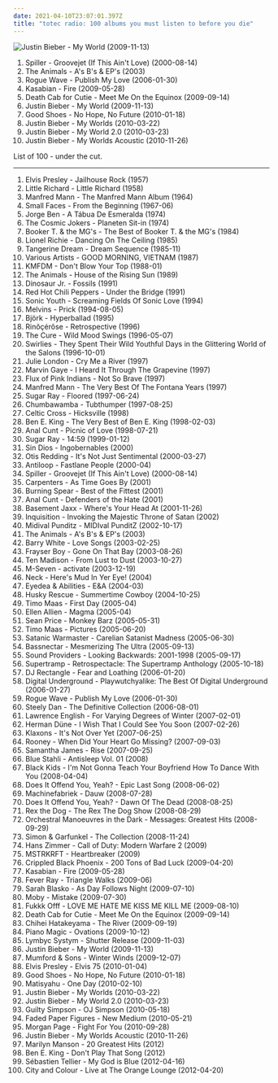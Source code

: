 ```yaml
---
date: 2021-04-10T23:07:01.397Z
title: "totec radio: 100 albums you must listen to before you die"
---
```

![Justin Bieber - My World (2009-11-13)](http://coverartarchive.org/release/ca702418-7848-3992-b860-18409362b356/3667047678-500.jpg "Justin Bieber - My World (2009-11-13)")
<ol class="albums">
<li data-cover="http://coverartarchive.org/release/bd08060d-bfe3-4ece-845f-6417e4adbc41/14104113696-500.jpg" data-tags="chillout, electronic dance" role="button">Spiller - Groovejet (If This Ain't Love) (2000-08-14)</li>
<li data-cover="http://coverartarchive.org/release/492b42f9-e583-4dda-ae2d-b7ac8cc9fe52/15475485304-500.jpg" data-tags="totec radio" role="button">The Animals - A's B's & EP's (2003)</li>
<li data-cover="http://coverartarchive.org/release/8dffbc66-f0f4-3915-9515-ad910ef6a8db/21548035989-500.jpg" data-tags="totec radio" role="button">Rogue Wave - Publish My Love (2006-01-30)</li>
<li data-cover="http://coverartarchive.org/release/d4f65e64-77c8-4072-9c82-dbe60a7a9dd7/11000366546-500.jpg" data-tags="british" role="button">Kasabian - Fire (2009-05-28)</li>
<li data-cover="http://coverartarchive.org/release/5d40b88e-a452-40e2-9cd6-b8444f994f66/6636724539-500.jpg" data-tags="totec radio" role="button">Death Cab for Cutie - Meet Me On the Equinox (2009-09-14)</li>
<li data-cover="http://coverartarchive.org/release/ca702418-7848-3992-b860-18409362b356/3667047678-500.jpg" data-tags="justin bieber, my world, totec radio" role="button">Justin Bieber - My World (2009-11-13)</li>
<li data-cover="https://img.discogs.com/FLoGd0mV2cWoFWPTW4kl79EbUpQ=/fit-in/600x527/filters:strip_icc():format(jpeg):mode_rgb():quality(90)/discogs-images/R-2142620-1549915270-8295.jpeg.jpg" data-tags="indie rock, brille" role="button">Good Shoes - No Hope, No Future (2010-01-18)</li>
<li data-cover="http://coverartarchive.org/release/6bfba6d5-71fc-454b-b3a0-63632a1459fa/20855090957-500.jpg" data-tags="totec radio, justin bieber, goregrind, justin bieber my worlds" role="button">Justin Bieber - My Worlds (2010-03-22)</li>
<li data-cover="http://coverartarchive.org/release/ca4bd939-c85e-466d-94ca-71c0ca9e263c/6892646373-500.jpg" data-tags="justin bieber" role="button">Justin Bieber - My World 2.0 (2010-03-23)</li>
<li data-cover="http://coverartarchive.org/release/d9206472-5d0c-4617-a1d3-75466a346934/15444150049-500.jpg" data-tags="totec radio, justin bieber" role="button">Justin Bieber - My Worlds Acoustic (2010-11-26)</li>
</ol>
List of 100 - under the cut.
<!-- more -->

_________________

<ol class="albums">
<li data-cover="http://coverartarchive.org/release/d6be7b74-e68b-4dfb-b24b-624115979948/17105004517-500.jpg" data-tags="classic rock" role="button">
Elvis Presley - Jailhouse Rock (1957)
</li>
<li data-cover="http://coverartarchive.org/release/e8c1426d-b237-4b8a-a22b-820b807849d4/9523057681-500.jpg" data-tags="rock and roll, time-100" role="button">
Little Richard - Little Richard (1958)
</li>
<li data-cover="http://coverartarchive.org/release/081916e5-0c4b-485c-88b7-320e9d31a157/8125144934-500.jpg" data-tags="60s, rock n roll, easy listning" role="button">
Manfred Mann - The Manfred Mann Album (1964)
</li>
<li data-cover="http://coverartarchive.org/release/6da93804-cb6f-46da-9a76-ab0acf87953e/9498242118-500.jpg" data-tags="classic, mod" role="button">
Small Faces - From the Beginning (1967-06)
</li>
<li data-cover="http://coverartarchive.org/release/4c139edd-5b39-409c-a28a-aa077aa2f078/1276260096-500.jpg" data-tags="samba rock" role="button">
Jorge Ben - A Tábua De Esmeralda (1974)
</li>
<li data-cover="https://img.discogs.com/Y158l_KtIsAc3D8EtzERz1jeaPw=/fit-in/600x530/filters:strip_icc():format(jpeg):mode_rgb():quality(90)/discogs-images/R-318517-1210581252.jpeg.jpg" data-tags="totec radio, sun and moon and stars and outer space, bleep blop, ralbums" role="button">
The Cosmic Jokers - Planeten Sit-in (1974)
</li>
<li data-cover="http://coverartarchive.org/release/69e9d478-2cc1-4574-857a-9298f315c3da/9384947846-500.jpg" data-tags="totec radio, mojo 1000, mojo 1000 soul" role="button">
Booker T. & the MG's - The Best of Booker T. & the MG's (1984)
</li>
<li data-cover="https://img.discogs.com/gUa8x32XU2iO6Lq6_bx18W6PuWw=/fit-in/600x600/filters:strip_icc():format(jpeg):mode_rgb():quality(90)/discogs-images/R-585309-1143485487.jpeg.jpg" data-tags="80s" role="button">
Lionel Richie - Dancing On The Ceiling (1985)
</li>
<li data-cover="http://coverartarchive.org/release/681d32f9-1174-45a5-a24f-070566119aba/14582118471-500.jpg" data-tags="tangerine dream" role="button">
Tangerine Dream - Dream Sequence (1985-11)
</li>
<li data-cover="https://img.discogs.com/jZKJf7utSKWc2tg4HcHjtcXZV0E=/fit-in/300x300/filters:strip_icc():format(jpeg):mode_rgb():quality(90)/discogs-images/R-3122-1141653211.jpeg.jpg" data-tags="soundtrack, totec radio" role="button">
Various Artists - GOOD MORNING, VIETNAM (1987)
</li>
<li data-cover="https://img.discogs.com/yvW_styeZTTZYaIXwp8vOITabOo=/fit-in/450x450/filters:strip_icc():format(jpeg):mode_rgb():quality(90)/discogs-images/R-194928-1142030625.jpeg.jpg" data-tags="industrial rock, kmfdm" role="button">
KMFDM - Don't Blow Your Top (1988-01)
</li>
<li data-cover="https://img.discogs.com/Lbpu68IOzpVePgAOYv5scI0iXLU=/fit-in/591x588/filters:strip_icc():format(jpeg):mode_rgb():quality(90)/discogs-images/R-3528268-1333988334.jpeg.jpg" data-tags="alternative, british invasion, totec radio, rpc band" role="button">
The Animals - House of the Rising Sun (1989)
</li>
<li data-cover="https://img.discogs.com/f0_mZrjWff9-E6MR_hMS9B-CHmA=/fit-in/600x601/filters:strip_icc():format(jpeg):mode_rgb():quality(90)/discogs-images/R-3876193-1466764103-2494.jpeg.jpg" data-tags="90s, rock-etc" role="button">
Dinosaur Jr. - Fossils (1991)
</li>
<li data-cover="https://img.discogs.com/_MOddIQ0aNQi6L1sLig8RbY6_jI=/fit-in/600x578/filters:strip_icc():format(jpeg):mode_rgb():quality(90)/discogs-images/R-5855437-1405510790-7817.jpeg.jpg" data-tags="alternative" role="button">
Red Hot Chili Peppers - Under the Bridge (1991)
</li>
<li data-cover="http://coverartarchive.org/release/12b4e767-b944-447c-87f0-534820326117/8523621267-500.jpg" data-tags="alternative rock, post-punk" role="button">
Sonic Youth - Screaming Fields Of Sonic Love (1994)
</li>
<li data-cover="http://coverartarchive.org/release/14b5483c-0210-4a84-ad38-030d2c89c25d/15000059781-500.jpg" data-tags="post-rock, experimental rock, alternative metal, funny, amusing, totec radio, in the witch house family, trollcore, shit but who cares, nelson scott" role="button">
Melvins - Prick (1994-08-05)
</li>
<li data-cover="https://via.placeholder.com/450" data-tags="female voices, singles i own, flap" role="button">
Björk - Hyperballad (1995)
</li>
<li data-cover="http://coverartarchive.org/release/159be40b-3d93-481e-9b8b-d8786364d97c/1682071566-500.jpg" data-tags="brazilectro, favouritestreamablealbums" role="button">
Rinôçérôse - Retrospective (1996)
</li>
<li data-cover="http://coverartarchive.org/release/15ddcc8d-968e-49a1-bd14-b05a718d2b24/3172527828-500.jpg" data-tags="rock, alternative, 90s, post-punk" role="button">
The Cure - Wild Mood Swings (1996-05-07)
</li>
<li data-cover="https://img.discogs.com/CrVGPOWgVZP1AG_bJuFEqYqETBA=/fit-in/600x595/filters:strip_icc():format(jpeg):mode_rgb():quality(90)/discogs-images/R-743332-1259365192.jpeg.jpg" data-tags="indie rock, noise rock, shoegaze, noise pop" role="button">
Swirlies - They Spent Their Wild Youthful Days in the Glittering World of the Salons (1996-10-01)
</li>
<li data-cover="http://coverartarchive.org/release/5b4734c3-a497-49d3-9647-171b0d1d931e/17112905630-500.jpg" data-tags="jazz" role="button">
Julie London - Cry Me a River (1997)
</li>
<li data-cover="http://coverartarchive.org/release/fdf4bdfc-1cc1-4b99-b520-410e15ccdec3/5983831339-500.jpg" data-tags="60s" role="button">
Marvin Gaye - I Heard It Through The Grapevine (1997)
</li>
<li data-cover="http://coverartarchive.org/release/e102b0dc-41dc-4640-b922-6553b92a85ed/7619982413-500.jpg" data-tags="totec radio, dmtr likes this album, bums bums" role="button">
Flux of Pink Indians - Not So Brave (1997)
</li>
<li data-cover="http://coverartarchive.org/release/489fdb01-dd35-42cc-bb43-8ade3d419a70/17539011387-500.jpg" data-tags="totec radio, m man" role="button">
Manfred Mann - The Very Best Of The Fontana Years (1997)
</li>
<li data-cover="http://coverartarchive.org/release/7aa940e5-6128-4ed1-9d89-86458a1b5ec6/8008267577-500.jpg" data-tags="punk, alternative metal" role="button">
Sugar Ray - Floored (1997-06-24)
</li>
<li data-cover="http://coverartarchive.org/release/e2da61ad-6406-349f-b096-e354858c0d00/23161775745-500.jpg" data-tags="pop, alternative, rock" role="button">
Chumbawamba - Tubthumper (1997-08-25)
</li>
<li data-cover="http://coverartarchive.org/release/23ff4315-ccce-440d-9711-3f82daf14d70/8147555706-500.jpg" data-tags="ambient, psychedelic" role="button">
Celtic Cross - Hicksville (1998)
</li>
<li data-cover="http://coverartarchive.org/release/42d7bc44-ff89-41bc-b667-af865cb60a53/7743077647-500.jpg" data-tags="totec radio" role="button">
Ben E. King - The Very Best of Ben E. King (1998-02-03)
</li>
<li data-cover="https://img.discogs.com/w5GatlLEp5HkpWboyaC7oCJS8b4=/fit-in/600x284/filters:strip_icc():format(jpeg):mode_rgb():quality(90)/discogs-images/R-12924638-1585032115-3161.jpeg.jpg" data-tags="totec radio, acoustic" role="button">
Anal Cunt - Picnic of Love (1998-07-21)
</li>
<li data-cover="http://coverartarchive.org/release/43a4e614-562d-4fd6-8693-df11aa8c06bc/15905929940-500.jpg" data-tags="rock, alternative rock, summer" role="button">
Sugar Ray - 14:59 (1999-01-12)
</li>
<li data-cover="http://coverartarchive.org/release/40ecb425-099a-3ff6-ba5f-0a9edd0c10d0/5908654515-500.jpg" data-tags="totec radio, anacho" role="button">
Sin Dios - Ingobernables (2000)
</li>
<li data-cover="https://img.discogs.com/W5SnZw9flcxI0hMcM0N1wdoTAzU=/fit-in/600x593/filters:strip_icc():format(jpeg):mode_rgb():quality(90)/discogs-images/R-10716995-1502985503-1045.jpeg.jpg" data-tags="otis redding, totec radio" role="button">
Otis Redding - It's Not Just Sentimental (2000-03-27)
</li>
<li data-cover="https://img.discogs.com/WYkj2tspEVEgdplchcpOA-X-RMY=/fit-in/600x600/filters:strip_icc():format(jpeg):mode_rgb():quality(90)/discogs-images/R-5823315-1461148755-1087.jpeg.jpg" data-tags="electronica, progressive, progressive trance, totec radio, last.fm, share, antiloop, fastlane people, electronicmusic, 2wave-lab, inomarka, inomarka966" role="button">
Antiloop - Fastlane People (2000-04)
</li>
<li data-cover="http://coverartarchive.org/release/bd08060d-bfe3-4ece-845f-6417e4adbc41/14104113696-500.jpg" data-tags="chillout, electronic dance" role="button">
Spiller - Groovejet (If This Ain't Love) (2000-08-14)
</li>
<li data-cover="http://coverartarchive.org/release/90bd8b29-5423-4888-a7dc-35af565e133c/27365541658-500.jpg" data-tags="pop, female vocalists, totec radio" role="button">
Carpenters - As Time Goes By (2001)
</li>
<li data-cover="http://coverartarchive.org/release/a7858ce9-7004-4c6e-8546-e50fc1d62123/12588842035-500.jpg" data-tags="reggae" role="button">
Burning Spear - Best of the Fittest (2001)
</li>
<li data-cover="http://coverartarchive.org/release/09df4f7e-2ffa-4435-9603-d7e65b5d3a05/1558258671-500.jpg" data-tags="totec radio, grindcore" role="button">
Anal Cunt - Defenders of the Hate (2001)
</li>
<li data-cover="https://img.discogs.com/0f36ac86c54fe502a205affaefeae52f092904f2/images/spacer.gif" data-tags="indie, british, alternative, totec radio, kot" role="button">
Basement Jaxx - Where's Your Head At (2001-11-26)
</li>
<li data-cover="http://coverartarchive.org/release/cb0d9ef2-2c19-4e8f-9b1f-9d6c44d0b480/1793860951-500.jpg" data-tags="black metal" role="button">
Inquisition - Invoking the Majestic Throne of Satan (2002)
</li>
<li data-cover="https://img.discogs.com/w_41yt9JalnUeqGSfMVqREOnNMo=/fit-in/600x592/filters:strip_icc():format(jpeg):mode_rgb():quality(90)/discogs-images/R-9190587-1476371512-3065.jpeg.jpg" data-tags="jungle, asian underground, totec radio, psybient, indian fusion, postcolonial" role="button">
Midival Punditz - MIDIval PunditZ (2002-10-17)
</li>
<li data-cover="http://coverartarchive.org/release/492b42f9-e583-4dda-ae2d-b7ac8cc9fe52/15475485304-500.jpg" data-tags="totec radio" role="button">
The Animals - A's B's & EP's (2003)
</li>
<li data-cover="http://coverartarchive.org/release/47bf6ce7-1f8f-48c0-bf10-adee94fdee82/8214312330-500.jpg" data-tags="soul, disco, barry white" role="button">
Barry White - Love Songs (2003-02-25)
</li>
<li data-cover="http://coverartarchive.org/release/07719be7-6f9e-4b05-aad7-c4aeaadd2072/9600416970-500.jpg" data-tags="totec radio, screwed, allmusicb, allmusicf" role="button">
Frayser Boy - Gone On That Bay (2003-08-26)
</li>
<li data-cover="http://coverartarchive.org/release/7a357e95-6a7d-45a0-8cf8-6eafc4839f36/3246894491-500.jpg" data-tags="elektronic beats, check this out, totec radio, elektro target, psyhaus, pixies palace, chez musinum, central point, sleep music, fractal, the music maker society, ion b chill station, network, soundscapers, aeo, eremuse - sgististj, eremuse - sgjstistj, independent artists, free mp3 artist radio, freelosophy, fd, algebraic, eyelid tones, rainforest music on your internet radio, yahshua, metamorphosis: brainchildliving sacrificecircle of dust, ephesians, does allah have a penis, mysticplaces, enos, artists who are lastfm user" role="button">
Ten Madison - From Lust to Dust (2003-10-27)
</li>
<li data-cover="https://via.placeholder.com/450" data-tags="chillout" role="button">
M-Seven - activate (2003-12-19)
</li>
<li data-cover="http://coverartarchive.org/release/131032e8-de9e-4df6-80ff-c799178299b5/20424734760-500.jpg" data-tags="rock, irish, celtic, celtic rock, totec radio" role="button">
Neck - Here's Mud In Yer Eye! (2004)
</li>
<li data-cover="http://coverartarchive.org/release/539ee4cb-0293-3f33-985c-afb86421e5fb/8667691720-500.jpg" data-tags="underground hip-hop" role="button">
Eyedea & Abilities - E&A (2004-03)
</li>
<li data-cover="https://img.discogs.com/5Fl7GZQUbfII5-ZwlNgqIdqQDaY=/fit-in/600x905/filters:strip_icc():format(jpeg):mode_rgb():quality(90)/discogs-images/R-14000797-1565816586-3959.jpeg.jpg" data-tags="synth-pop, finnish and streamable, indie-electronica, fully streamable ep" role="button">
Husky Rescue - Summertime Cowboy (2004-10-25)
</li>
<li data-cover="https://img.discogs.com/1phX6dFQrDl6PNu4ADLuIjQ1tAc=/fit-in/300x300/filters:strip_icc():format(jpeg):mode_rgb():quality(90)/discogs-images/R-993170-1321796937.jpeg.jpg" data-tags="electronic, electronica, dance, house, totec radio, funkysex, gvadeloopp fm" role="button">
Timo Maas - First Day (2005-04)
</li>
<li data-cover="https://img.discogs.com/DSepq-MIPXKp_RiJJQFEYeyk1wk=/fit-in/600x530/filters:strip_icc():format(jpeg):mode_rgb():quality(90)/discogs-images/R-4338171-1362869297-6883.jpeg.jpg" data-tags="totec radio" role="button">
Ellen Allien - Magma (2005-04)
</li>
<li data-cover="http://coverartarchive.org/release/a3ede7ea-d634-4df1-9316-3d6def119bb5/15355889459-500.jpg" data-tags="rock, da shit" role="button">
Sean Price - Monkey Barz (2005-05-31)
</li>
<li data-cover="https://img.discogs.com/YomW6vZcLjtiRQxmVQLvfgVIKlY=/fit-in/600x615/filters:strip_icc():format(jpeg):mode_rgb():quality(90)/discogs-images/R-5692220-1400075704-9012.jpeg.jpg" data-tags="electronic, electro, dance, house" role="button">
Timo Maas - Pictures (2005-06-20)
</li>
<li data-cover="http://coverartarchive.org/release/f5ff01a8-3590-42e1-8581-8a144c410b4f/10138520058-500.jpg" data-tags="black metal" role="button">
Satanic Warmaster - Carelian Satanist Madness (2005-06-30)
</li>
<li data-cover="https://img.discogs.com/Mn0O469Eea6Q5mlnvhXdppLnWpI=/fit-in/600x600/filters:strip_icc():format(jpeg):mode_rgb():quality(90)/discogs-images/R-10529282-1499299419-2178.jpeg.jpg" data-tags="electronic" role="button">
Bassnectar - Mesmerizing The Ultra (2005-09-13)
</li>
<li data-cover="http://coverartarchive.org/release/467dd0dd-7fef-495d-b977-747ab2a70bb7/2506307597-500.jpg" data-tags="interested" role="button">
Sound Providers - Looking Backwards: 2001-1998 (2005-09-17)
</li>
<li data-cover="http://coverartarchive.org/release/0a69351c-54cc-49c2-ad6b-9f5961a09098/28637471714-500.jpg" data-tags="rock, 70s, progressive rock, totec radio" role="button">
Supertramp - Retrospectacle: The Supertramp Anthology (2005-10-18)
</li>
<li data-cover="http://coverartarchive.org/release/48945f40-9a50-450d-b053-f3ff5376c5d2/2802479297-500.jpg" data-tags="hip hop" role="button">
DJ Rectangle - Fear and Loathing (2006-01-20)
</li>
<li data-cover="https://img.discogs.com/MqcwGwndyMuPGcNa1fnwmuNTJjI=/fit-in/530x447/filters:strip_icc():format(jpeg):mode_rgb():quality(90)/discogs-images/R-169472-1141848342.jpeg.jpg" data-tags="hip hop, p-funk, hell" role="button">
Digital Underground - Playwutchyalike: The Best Of Digital Underground (2006-01-27)
</li>
<li data-cover="http://coverartarchive.org/release/8dffbc66-f0f4-3915-9515-ad910ef6a8db/21548035989-500.jpg" data-tags="totec radio" role="button">
Rogue Wave - Publish My Love (2006-01-30)
</li>
<li data-cover="http://coverartarchive.org/release/0554e45f-09d8-4d47-97c9-8214ac8e437e/14781463643-500.jpg" data-tags="steely dan, voulez voulez voulez vous, steely dan-the definitive collection" role="button">
Steely Dan - The Definitive Collection (2006-08-01)
</li>
<li data-cover="http://coverartarchive.org/release/e94feb80-5c11-4a2a-9153-7488c51a09c4/27154488585-500.jpg" data-tags="drone, baskaru, cod et s" role="button">
Lawrence English - For Varying Degrees of Winter (2007-02-01)
</li>
<li data-cover="https://img.discogs.com/1sXu1ZMgIIlU7fEJUEbXcb7vqpQ=/fit-in/600x593/filters:strip_icc():format(jpeg):mode_rgb():quality(90)/discogs-images/R-1395670-1278944005.jpeg.jpg" data-tags="totec radio" role="button">
Herman Düne - I Wish That I Could See You Soon (2007-02-26)
</li>
<li data-cover="https://via.placeholder.com/450" data-tags="electronic rock" role="button">
Klaxons - It's Not Over Yet (2007-06-25)
</li>
<li data-cover="https://img.discogs.com/0f36ac86c54fe502a205affaefeae52f092904f2/images/spacer.gif" data-tags="indie, rock, experimental, totec radio, geffen records, nice bule" role="button">
Rooney - When Did Your Heart Go Missing? (2007-09-03)
</li>
<li data-cover="http://coverartarchive.org/release/6c0b8efa-8e4e-4960-af8d-23c9a15e2b5d/28669059525-500.jpg" data-tags="lounge, house" role="button">
Samantha James - Rise (2007-09-25)
</li>
<li data-cover="http://coverartarchive.org/release/95582db6-a82d-48e2-9e2a-5c7e4753e6ec/5956871605-500.jpg" data-tags="industrial, electronic" role="button">
Blue Stahli - Antisleep Vol. 01 (2008)
</li>
<li data-cover="http://coverartarchive.org/release/9abb5ff2-6113-4fa4-b7e5-307072460661/6919853478-500.jpg" data-tags="00s" role="button">
Black Kids - I'm Not Gonna Teach Your Boyfriend How To Dance With You (2008-04-04)
</li>
<li data-cover="https://img.discogs.com/4vjnGFCwyJPYdA-94nP0tiwIFAA=/fit-in/300x292/filters:strip_icc():format(jpeg):mode_rgb():quality(90)/discogs-images/R-1465569-1221794884.jpeg.jpg" data-tags="electronic, hollyoaks, sunsead" role="button">
Does It Offend You, Yeah? - Epic Last Song (2008-06-02)
</li>
<li data-cover="http://coverartarchive.org/release/04dbe7bc-f54e-48d4-96c0-8f8281a70581/22192116137-500.jpg" data-tags="ambient, 00s, totec radio, dekorder" role="button">
Machinefabriek - Dauw (2008-07-28)
</li>
<li data-cover="https://img.discogs.com/qXZWBmDXUFYCEzdyhGOmrmDsUmw=/fit-in/600x600/filters:strip_icc():format(jpeg):mode_rgb():quality(90)/discogs-images/R-1438940-1219775763.jpeg.jpg" data-tags="electronic" role="button">
Does It Offend You, Yeah? - Dawn Of The Dead (2008-08-25)
</li>
<li data-cover="https://img.discogs.com/fLYALiWdomL4p5sz-96HHjqQus0=/fit-in/600x600/filters:strip_icc():format(jpeg):mode_rgb():quality(90)/discogs-images/R-1443085-1220102691.jpeg.jpg" data-tags="electronic" role="button">
Rex the Dog - The Rex The Dog Show (2008-08-29)
</li>
<li data-cover="http://coverartarchive.org/release/e535227a-a4aa-4062-9187-d5ab0d1384a2/6401618869-500.jpg" data-tags="new wave, britpop, totec radio" role="button">
Orchestral Manoeuvres in the Dark - Messages: Greatest Hits (2008-09-29)
</li>
<li data-cover="https://via.placeholder.com/450" data-tags="simon and garfunkel, folk" role="button">
Simon & Garfunkel - The Collection (2008-11-24)
</li>
<li data-cover="http://coverartarchive.org/release/c863e27e-ad34-4334-9083-747bd11ebe15/1096713865-500.jpg" data-tags="video game music, soundtrack" role="button">
Hans Zimmer - Call of Duty: Modern Warfare 2 (2009)
</li>
<li data-cover="https://img.discogs.com/ZP1Td2EdYkTd9yTbLelrAodx4nc=/fit-in/300x300/filters:strip_icc():format(jpeg):mode_rgb():quality(90)/discogs-images/R-8800657-1469037194-9536.jpeg.jpg" data-tags="electro house" role="button">
MSTRKRFT - Heartbreaker (2009)
</li>
<li data-cover="http://coverartarchive.org/release/fa4e41a3-906f-4080-a896-a53a3dc687f6/15296292600-500.jpg" data-tags="post-rock" role="button">
Crippled Black Phoenix - 200 Tons of Bad Luck (2009-04-20)
</li>
<li data-cover="http://coverartarchive.org/release/d4f65e64-77c8-4072-9c82-dbe60a7a9dd7/11000366546-500.jpg" data-tags="british" role="button">
Kasabian - Fire (2009-05-28)
</li>
<li data-cover="https://via.placeholder.com/450" data-tags="remix" role="button">
Fever Ray - Triangle Walks (2009-06)
</li>
<li data-cover="http://coverartarchive.org/release/a8d172ac-fabe-4198-b071-2274d60b72b0/2083169546-500.jpg" data-tags="alternative" role="button">
Sarah Blasko - As Day Follows Night (2009-07-10)
</li>
<li data-cover="https://img.discogs.com/wZWR3tPZdZUOQWnVXufE0jrqqYI=/fit-in/600x460/filters:strip_icc():format(jpeg):mode_rgb():quality(90)/discogs-images/R-143775-1149860938.jpeg.jpg" data-tags="moby, totec radio" role="button">
Moby - Mistake (2009-07-30)
</li>
<li data-cover="http://coverartarchive.org/release/b24cdb8a-1cb3-4a25-9637-9df23d2e9121/18878417537-500.jpg" data-tags="electro" role="button">
Fukkk Offf - LOVE ME HATE ME KISS ME KILL ME (2009-08-10)
</li>
<li data-cover="http://coverartarchive.org/release/5d40b88e-a452-40e2-9cd6-b8444f994f66/6636724539-500.jpg" data-tags="totec radio" role="button">
Death Cab for Cutie - Meet Me On the Equinox (2009-09-14)
</li>
<li data-cover="https://img.discogs.com/oN7kXL2a1OXUR07XnF4ctRKWdPY=/fit-in/350x350/filters:strip_icc():format(jpeg):mode_rgb():quality(90)/discogs-images/R-3273575-1323404670.jpeg.jpg" data-tags="japanese, experimental, totec radio, hibernate" role="button">
Chihei Hatakeyama - The River (2009-09-19)
</li>
<li data-cover="https://via.placeholder.com/450" data-tags="swans, oniric" role="button">
Piano Magic - Ovations (2009-10-12)
</li>
<li data-cover="https://via.placeholder.com/450" data-tags="post-rock" role="button">
Lymbyc Systym - Shutter Release (2009-11-03)
</li>
<li data-cover="http://coverartarchive.org/release/ca702418-7848-3992-b860-18409362b356/3667047678-500.jpg" data-tags="justin bieber, my world, totec radio" role="button">
Justin Bieber - My World (2009-11-13)
</li>
<li data-cover="http://coverartarchive.org/release/79eebda7-c062-4448-add6-c154c0f8fb26/3316749118-500.jpg" data-tags="mellow" role="button">
Mumford & Sons - Winter Winds (2009-12-07)
</li>
<li data-cover="https://img.discogs.com/uIFvq9kRlD_O0wUHyYWYQxS25yA=/fit-in/600x598/filters:strip_icc():format(jpeg):mode_rgb():quality(90)/discogs-images/R-10153983-1582778879-5851.jpeg.jpg" data-tags="rock" role="button">
Elvis Presley - Elvis 75 (2010-01-04)
</li>
<li data-cover="https://img.discogs.com/FLoGd0mV2cWoFWPTW4kl79EbUpQ=/fit-in/600x527/filters:strip_icc():format(jpeg):mode_rgb():quality(90)/discogs-images/R-2142620-1549915270-8295.jpeg.jpg" data-tags="indie rock, brille" role="button">
Good Shoes - No Hope, No Future (2010-01-18)
</li>
<li data-cover="https://img.discogs.com/sCpeYNF82m7K6ItW4ebUm5YiBuk=/fit-in/600x582/filters:strip_icc():format(jpeg):mode_rgb():quality(90)/discogs-images/R-7089406-1433463074-5228.jpeg.jpg" data-tags="totec radio" role="button">
Matisyahu - One Day (2010-02-10)
</li>
<li data-cover="http://coverartarchive.org/release/6bfba6d5-71fc-454b-b3a0-63632a1459fa/20855090957-500.jpg" data-tags="totec radio, justin bieber, goregrind, justin bieber my worlds" role="button">
Justin Bieber - My Worlds (2010-03-22)
</li>
<li data-cover="http://coverartarchive.org/release/ca4bd939-c85e-466d-94ca-71c0ca9e263c/6892646373-500.jpg" data-tags="justin bieber" role="button">
Justin Bieber - My World 2.0 (2010-03-23)
</li>
<li data-cover="http://coverartarchive.org/release/ab834381-6d91-493f-87a5-bbe82ae01f4e/4436545462-500.jpg" data-tags="interested" role="button">
Guilty Simpson - OJ Simpson (2010-05-18)
</li>
<li data-cover="https://img.discogs.com/blBrpZWNK1XsjIhmbOUGy19spx0=/fit-in/300x300/filters:strip_icc():format(jpeg):mode_rgb():quality(90)/discogs-images/R-6755040-1425937742-4829.jpeg.jpg" data-tags="electronic, indie, if this were a pokemon i would catch it, album of the year, dance around the livingroom, surrounded by groupies, faggy electropop" role="button">
Faded Paper Figures - New Medium (2010-05-21)
</li>
<li data-cover="https://img.discogs.com/bPjG3x8nhnNWXb6LJUvAirBRdIU=/fit-in/600x600/filters:strip_icc():format(jpeg):mode_rgb():quality(90)/discogs-images/R-1950635-1266169105.jpeg.jpg" data-tags="totec radio" role="button">
Morgan Page - Fight For You (2010-09-28)
</li>
<li data-cover="http://coverartarchive.org/release/d9206472-5d0c-4617-a1d3-75466a346934/15444150049-500.jpg" data-tags="totec radio, justin bieber" role="button">
Justin Bieber - My Worlds Acoustic (2010-11-26)
</li>
<li data-cover="http://coverartarchive.org/release/6287be44-d2e1-4a34-914b-9aaa76846385/8404732252-500.jpg" data-tags="marylin manson" role="button">
Marilyn Manson - 20 Greatest Hits (2012)
</li>
<li data-cover="http://coverartarchive.org/release/7d863bed-1a1b-4a49-bf1b-379c5b766693/10587938395-500.jpg" data-tags="soul" role="button">
Ben E. King - Don't Play That Song (2012)
</li>
<li data-cover="http://coverartarchive.org/release/0915ed5d-5cfe-4b43-a7d1-1c4ee6fa4a86/3439424827-500.jpg" data-tags="electronic, blue album covers" role="button">
Sébastien Tellier - My God is Blue (2012-04-16)
</li>
<li data-cover="https://img.discogs.com/05q8QgdIvQI9LC4NNKNAnv_FwbU=/fit-in/600x593/filters:strip_icc():format(jpeg):mode_rgb():quality(90)/discogs-images/R-7885073-1450896124-2781.jpeg.jpg" data-tags="chillout, acoustic" role="button">
City and Colour - Live at The Orange Lounge (2012-04-20)
</li>
</ol>